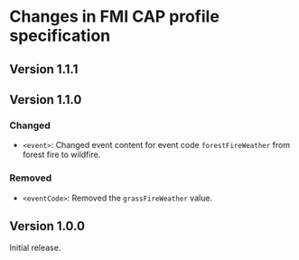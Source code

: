 # Changes in FMI CAP profile specification

## Version 1.1.1

## Version 1.1.0

### Changed

* `<event>`: Changed event content for event code `forestFireWeather` from forest fire to wildfire.

### Removed

* `<eventCode>`: Removed the `grassFireWeather` value.

## Version 1.0.0

Initial release.
